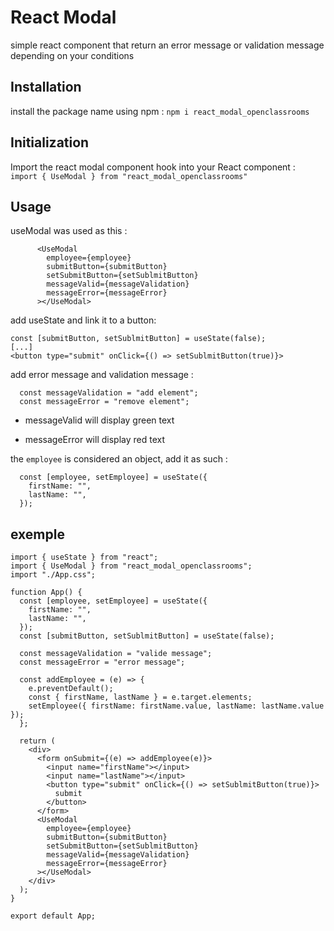 # React Modal

simple react component that return an error message or validation message depending on your conditions

## Installation

install the package name using npm :
`npm i react_modal_openclassrooms`

## Initialization

Import the react modal component hook into your React component :
` import { UseModal } from "react_modal_openclassrooms"`

## Usage

useModal was used as this :

```
      <UseModal
        employee={employee}
        submitButton={submitButton}
        setSubmitButton={setSublmitButton}
        messageValid={messageValidation}
        messageError={messageError}
      ></UseModal>
```

add useState and link it to a button:

```
const [submitButton, setSublmitButton] = useState(false);
[...]
<button type="submit" onClick={() => setSublmitButton(true)}>
```

add error message and validation message :

```
  const messageValidation = "add element";
  const messageError = "remove element";
```

- messageValid will display green text

- messageError will display red text

the `employee` is considered an object, add it as such :

```
  const [employee, setEmployee] = useState({
    firstName: "",
    lastName: "",
  });
```

## exemple

```
import { useState } from "react";
import { UseModal } from "react_modal_openclassrooms";
import "./App.css";

function App() {
  const [employee, setEmployee] = useState({
    firstName: "",
    lastName: "",
  });
  const [submitButton, setSublmitButton] = useState(false);

  const messageValidation = "valide message";
  const messageError = "error message";

  const addEmployee = (e) => {
    e.preventDefault();
    const { firstName, lastName } = e.target.elements;
    setEmployee({ firstName: firstName.value, lastName: lastName.value });
  };

  return (
    <div>
      <form onSubmit={(e) => addEmployee(e)}>
        <input name="firstName"></input>
        <input name="lastName"></input>
        <button type="submit" onClick={() => setSublmitButton(true)}>
          submit
        </button>
      </form>
      <UseModal
        employee={employee}
        submitButton={submitButton}
        setSubmitButton={setSublmitButton}
        messageValid={messageValidation}
        messageError={messageError}
      ></UseModal>
    </div>
  );
}

export default App;

```
